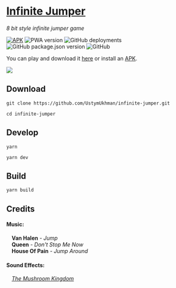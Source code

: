 # [Infinite Jumper](https://ustymukhman.github.io/infinite-jumper/public/) #

*8 bit style infinite jumper game*

[![APK](https://img.shields.io/badge/APK-brightgreen)](https://github.com/UstymUkhman/infinite-jumper/blob/main/public/Infinite%20Jumper.apk?raw=true)
![PWA version](https://img.shields.io/github/package-json/v/UstymUkhman/infinite-jumper?color=brightgreen&label=PWA)
![GitHub deployments](https://img.shields.io/github/deployments/UstymUkhman/infinite-jumper/github-pages)
![GitHub package.json version](https://img.shields.io/github/package-json/v/UstymUkhman/infinite-jumper?color=brightgreen)
![GitHub](https://img.shields.io/github/license/UstymUkhman/infinite-jumper)

You can play and download it [here](https://ustymukhman.github.io/infinite-jumper/public/) or install an [APK](https://github.com/UstymUkhman/infinite-jumper/blob/main/public/Infinite%20Jumper.apk?raw=true).

![](./public/assets/preview.gif)

## Download ##

`git clone https://github.com/UstymUkhman/infinite-jumper.git`

`cd infinite-jumper`

## Develop ##

`yarn`

`yarn dev`

## Build ##

`yarn build`

## Credits ##

#### Music: ####

&emsp;**Van Halen** - *Jump*<br />
&emsp;**Queen** - *Don't Stop Me Now*<br />
&emsp;**House Of Pain** - *Jump Around*<br />

#### Sound Effects: ####

&emsp;*[The Mushroom Kingdom](https://themushroomkingdom.net/media/smb/wav)*
